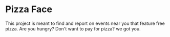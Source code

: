 # Pizza Face

This project is meant to find and report on events near you that feature free pizza. Are you hungry? Don't want to pay for pizza? we got you.
